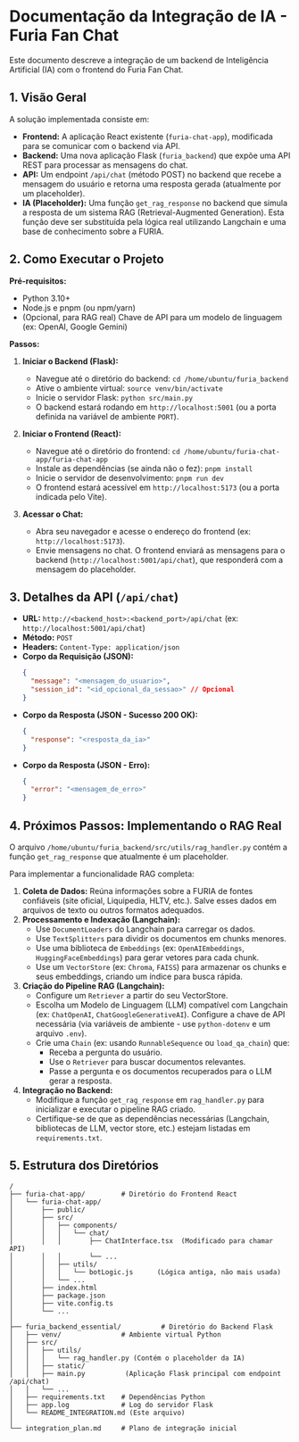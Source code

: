 # Documentação da Integração de IA - Furia Fan Chat

Este documento descreve a integração de um backend de Inteligência Artificial (IA) com o frontend do Furia Fan Chat.

## 1. Visão Geral

A solução implementada consiste em:

*   **Frontend:** A aplicação React existente (`furia-chat-app`), modificada para se comunicar com o backend via API.
*   **Backend:** Uma nova aplicação Flask (`furia_backend`) que expõe uma API REST para processar as mensagens do chat.
*   **API:** Um endpoint `/api/chat` (método POST) no backend que recebe a mensagem do usuário e retorna uma resposta gerada (atualmente por um placeholder).
*   **IA (Placeholder):** Uma função `get_rag_response` no backend que simula a resposta de um sistema RAG (Retrieval-Augmented Generation). Esta função deve ser substituída pela lógica real utilizando Langchain e uma base de conhecimento sobre a FURIA.

## 2. Como Executar o Projeto

**Pré-requisitos:**

*   Python 3.10+
*   Node.js e pnpm (ou npm/yarn)
*   (Opcional, para RAG real) Chave de API para um modelo de linguagem (ex: OpenAI, Google Gemini)

**Passos:**

1.  **Iniciar o Backend (Flask):**
    *   Navegue até o diretório do backend: `cd /home/ubuntu/furia_backend`
    *   Ative o ambiente virtual: `source venv/bin/activate`
    *   Inicie o servidor Flask: `python src/main.py`
    *   O backend estará rodando em `http://localhost:5001` (ou a porta definida na variável de ambiente `PORT`).

2.  **Iniciar o Frontend (React):**
    *   Navegue até o diretório do frontend: `cd /home/ubuntu/furia-chat-app/furia-chat-app`
    *   Instale as dependências (se ainda não o fez): `pnpm install`
    *   Inicie o servidor de desenvolvimento: `pnpm run dev`
    *   O frontend estará acessível em `http://localhost:5173` (ou a porta indicada pelo Vite).

3.  **Acessar o Chat:**
    *   Abra seu navegador e acesse o endereço do frontend (ex: `http://localhost:5173`).
    *   Envie mensagens no chat. O frontend enviará as mensagens para o backend (`http://localhost:5001/api/chat`), que responderá com a mensagem do placeholder.

## 3. Detalhes da API (`/api/chat`)

*   **URL:** `http://<backend_host>:<backend_port>/api/chat` (ex: `http://localhost:5001/api/chat`)
*   **Método:** `POST`
*   **Headers:** `Content-Type: application/json`
*   **Corpo da Requisição (JSON):**
    ```json
    {
      "message": "<mensagem_do_usuario>",
      "session_id": "<id_opcional_da_sessao>" // Opcional
    }
    ```
*   **Corpo da Resposta (JSON - Sucesso 200 OK):**
    ```json
    {
      "response": "<resposta_da_ia>"
    }
    ```
*   **Corpo da Resposta (JSON - Erro):**
    ```json
    {
      "error": "<mensagem_de_erro>"
    }
    ```

## 4. Próximos Passos: Implementando o RAG Real

O arquivo `/home/ubuntu/furia_backend/src/utils/rag_handler.py` contém a função `get_rag_response` que atualmente é um placeholder.

Para implementar a funcionalidade RAG completa:

1.  **Coleta de Dados:** Reúna informações sobre a FURIA de fontes confiáveis (site oficial, Liquipedia, HLTV, etc.). Salve esses dados em arquivos de texto ou outros formatos adequados.
2.  **Processamento e Indexação (Langchain):**
    *   Use `DocumentLoaders` do Langchain para carregar os dados.
    *   Use `TextSplitters` para dividir os documentos em chunks menores.
    *   Use uma biblioteca de `Embeddings` (ex: `OpenAIEmbeddings`, `HuggingFaceEmbeddings`) para gerar vetores para cada chunk.
    *   Use um `VectorStore` (ex: `Chroma`, `FAISS`) para armazenar os chunks e seus embeddings, criando um índice para busca rápida.
3.  **Criação do Pipeline RAG (Langchain):**
    *   Configure um `Retriever` a partir do seu VectorStore.
    *   Escolha um Modelo de Linguagem (LLM) compatível com Langchain (ex: `ChatOpenAI`, `ChatGoogleGenerativeAI`). Configure a chave de API necessária (via variáveis de ambiente - use `python-dotenv` e um arquivo `.env`).
    *   Crie uma `Chain` (ex: usando `RunnableSequence` ou `load_qa_chain`) que:
        *   Receba a pergunta do usuário.
        *   Use o `Retriever` para buscar documentos relevantes.
        *   Passe a pergunta e os documentos recuperados para o LLM gerar a resposta.
4.  **Integração no Backend:**
    *   Modifique a função `get_rag_response` em `rag_handler.py` para inicializar e executar o pipeline RAG criado.
    *   Certifique-se de que as dependências necessárias (Langchain, bibliotecas de LLM, vector store, etc.) estejam listadas em `requirements.txt`.

## 5. Estrutura dos Diretórios

```
/
├── furia-chat-app/         # Diretório do Frontend React
│   └── furia-chat-app/
│       ├── public/
│       ├── src/
│       │   ├── components/
│       │   │   └── chat/
│       │   │       ├── ChatInterface.tsx  (Modificado para chamar API)
│       │   │       └── ...
│       │   ├── utils/
│       │   │   └── botLogic.js      (Lógica antiga, não mais usada)
│       │   └── ...
│       ├── index.html
│       ├── package.json
│       ├── vite.config.ts
│       └── ...
│
├── furia_backend_essential/          # Diretório do Backend Flask
│   ├── venv/               # Ambiente virtual Python
│   ├── src/
│   │   ├── utils/
│   │   │   └── rag_handler.py (Contém o placeholder da IA)
│   │   ├── static/
│   │   ├── main.py          (Aplicação Flask principal com endpoint /api/chat)
│   │   └── ...
│   ├── requirements.txt    # Dependências Python
│   ├── app.log             # Log do servidor Flask
│   └── README_INTEGRATION.md (Este arquivo)
│
└── integration_plan.md     # Plano de integração inicial
```


